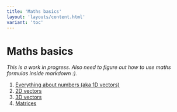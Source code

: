 ```yaml
---
title: 'Maths basics'
layout: 'layouts/content.html'
variant: 'toc'
---
```


# Maths basics

_This is a work in progress. Also need to figure out how to use maths formulas inside markdown :)._

1. [Everything about numbers (aka 1D vectors)](numbers/)
2. [2D vectors](vectors-2d/)
3. [3D vectors](vectors-3d/)
4. [Matrices](matrices/)
